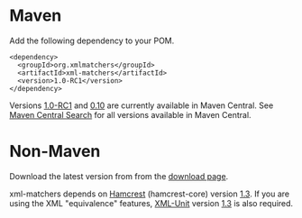 # Maven #

Add the following dependency to your POM.

```
<dependency>
  <groupId>org.xmlmatchers</groupId>
  <artifactId>xml-matchers</artifactId>
  <version>1.0-RC1</version>
</dependency>
```

Versions [1.0-RC1](http://search.maven.org/#artifactdetails|org.xmlmatchers|xml-matchers|1.0-RC1|jar) and [0.10](http://search.maven.org/#artifactdetails|org.xmlmatchers|xml-matchers|0.10|jar) are currently available in Maven Central. See [Maven Central Search](http://search.maven.org/#browse|-1724894730) for all versions available in Maven Central.

# Non-Maven #

Download the latest version from from the [download page](http://code.google.com/p/xml-matchers/downloads/list).

xml-matchers depends on [Hamcrest](http://code.google.com/p/hamcrest/)  (hamcrest-core) version [1.3](http://repo1.maven.org/maven2/org/hamcrest/hamcrest-core/1.3/hamcrest-core-1.3.jar). If you are using the XML "equivalence" features, [XML-Unit](http://xmlunit.sourceforge.net/) version [1.3](http://repo1.maven.org/maven2/xmlunit/xmlunit/1.3/xmlunit-1.3.jar) is also required.